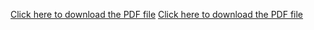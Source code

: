 [Click here to download the PDF file](llm.pdf)
[Click here to download the PDF file](AComprehensiveOverviewofLargeLanguageModels.pdf)
